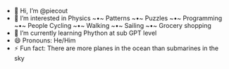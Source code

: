 - 👋 Hi, I’m @piecout
- 👀 I’m interested in
    Physics ~•~ Patterns ~•~ Puzzles ~•~ Programming ~•~ People
    Cycling ~•~ Walking ~•~ Sailing ~•~ Grocery shopping
- 🌱 I’m currently learning Phython at sub GPT level
- 😄 Pronouns: He/Him
- ⚡ Fun fact: There are more planes in the ocean than submarines in the sky

<!---
piecout/piecout is a ✨ special ✨ repository because its `README.md` (this file) appears on your GitHub profile.
You can click the Preview link to take a look at your changes.
--->
